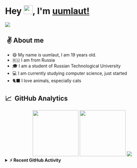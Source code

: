 # Hey <img src="https://github.com/TheDudeThatCode/TheDudeThatCode/blob/master/Assets/Hi.gif" width="29px">, I'm [uumlaut!](https://github.com/vyragosa)

<p>
 <a href="https://github.com/DenverCoder1/readme-typing-svg"><img src="https://readme-typing-svg.herokuapp.com?color=CAD1D8&lines=Computer+Science+Student;Bebra?&width=500&height=50&font=monospace"></a>
</p>

## &nbsp;✌️ About me

- 😄 My name is uumlaut, I am 19 years old.
- 🇷🇺 I am from Russia
- 🎓 I am a student of Russian Technological University
- 💻 I am currently studying computer science, just started
- 🐈‍⬛ I love animals, especially cats

## 📈 &nbsp;GitHub Analytics

<div align="center">
  <img height="150em" src="https://github-readme-stats-eight-theta.vercel.app/api?username=vyragosa&bg_color=30,e96443,904e95,481677&title_color=ffcdf0&text_color=ffcdf0&hide_border=true&include_all_commits=true&count_private=true&hide_border=true"/>
  <img height="150em" src="https://github-readme-stats-eight-theta.vercel.app/api/top-langs/?username=vyragosa&layout=compact&hide=css,html,mustache&langs_count=9&bg_color=30,e96443,904e95,481677&title_color=ffcdf0&text_color=ffcdf0&hide_border=true"/>
  <img src="https://raw.githubusercontent.com/vyragosa/vyragosa/output/github-contribution-grid-snake-dark.svg#gh-dark-mode-only"/>
</div>

<details>
  <summary><b>⚡ Recent GitHub Activity</b></summary>
  <br/>
   <a href="https://github.com/vyragosa"><img alt="Candida's Activity Graph" src="https://activity-graph.herokuapp.com/graph?username=vyragosa&custom_title=vyragosa's%20Contribution%20Graph&theme=material-palenight" /></a>
  <br/>
</details>
